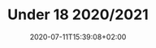 ---
title: "Under 18 2020/2021"
date: 2020-07-11T15:39:08+02:00
draft: true
foto: ""
giocatori: []
coach: []
categorie: under-18
stagioni: 2020-2021
---